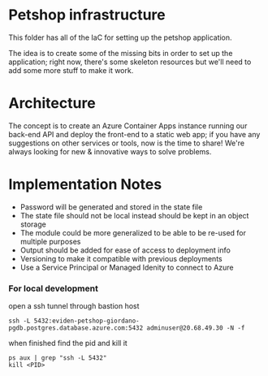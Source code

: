 # Petshop infrastructure
This folder has all of the IaC for setting up the petshop application.

The idea is to create some of the missing bits in order to set up the
application; right now, there's some skeleton resources but we'll need to add
some more stuff to make it work.

# Architecture
The concept is to create an Azure Container Apps instance running our back-end
API and deploy the front-end to a static web app; if you have any suggestions on
other services or tools, now is the time to share! We're always looking for new
& innovative ways to solve problems.

# Implementation Notes
- Password will be generated and stored in the state file
- The state file should not be local instead should be kept in an object storage
- The module could be more generalized to be able to be re-used for multiple purposes
- Output should be added for ease of access to deployment info
- Versioning to make it compatible with previous deployments
- Use a Service Principal or Managed Idenity to connect to Azure

### For local development 
open a ssh tunnel through bastion host
```
ssh -L 5432:eviden-petshop-giordano-pgdb.postgres.database.azure.com:5432 adminuser@20.68.49.30 -N -f
```
when finished find the pid and kill it
```
ps aux | grep "ssh -L 5432"
kill <PID>
```